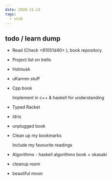 ```yaml
---
date: 2020-11-13
tags: 
  - stub
---
```


## todo / learn dump

- Read (Check <81051d40> ), book repository.

- Project list on trello

- Holmusk

- uKanren stuff

- Cpp book

  Implement in c++ & haskell for understanding

- Typed Racket

- Idris

- unplugged book

- Clean up my bookmarks

  Include my favourite readings
  

- Algorithms - haskell algorithms book + okasaki

- cleanup room

- beautiful moon 
